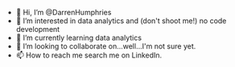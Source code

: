 - 👋 Hi, I’m @DarrenHumphries
- 👀 I’m interested in data analytics and (don't shoot me!) no code development
- 🌱 I’m currently learning data analytics
- 💞️ I’m looking to collaborate on...well...I'm not sure yet.
- 📫 How to reach me search me on LinkedIn.

<!---
DarrenHumphries/DarrenHumphries is a ✨ special ✨ repository because its `README.md` (this file) appears on your GitHub profile.
You can click the Preview link to take a look at your changes.
--->
